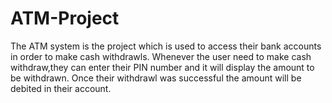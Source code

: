 # ATM-Project
The ATM system is the project which is used to access their bank accounts in order to make cash withdrawls. Whenever the user need to make cash withdraw,they can enter their PIN number and it will display the amount to be withdrawn. Once their withdrawl was successful the amount will be debited in their account.
